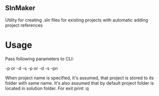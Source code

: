## SlnMaker
Utility for creating .sln files for existing projects with automatic adding project references

# Usage
Pass following parameters to CLI:

-p <project path> or
-d <sln directory> -s <sln name> -p <project path> or
-d <sln directory> -s <sln name> -pn <project name>

When project name is specified, it's assumed, that project is stored to its folder with same name.
It's also assumed that by default project folder is located in solution folder.
For exit print :q
